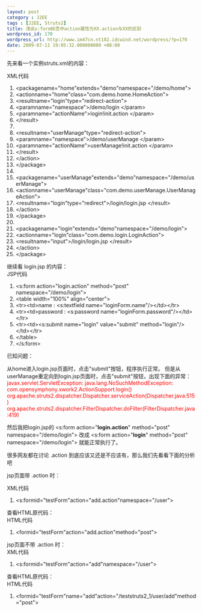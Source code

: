 ```yaml
---
layout: post
category : J2EE
tags : [J2EE, Struts2]
title: 浅谈s:form标签中action属性为XX.action与XX的区别
wordpress_id: 170
wordpress_url: http://www.im47cn.nt102.idcwind.net/wordpress/?p=170
date: 2009-07-11 19:05:32.000000000 +08:00
---
```

先来看一个实例struts.xml的内容：
<div class="codeText">
<div class="codeHead">XML代码</div>
<ol class="dp-xml">
	<li class="alt"><span><span class="tag">&lt;</span><span class="tag-name">package</span><span class="attribute">name</span><span>=</span><span class="attribute-value">"home"</span><span class="attribute">extends</span><span>=</span><span class="attribute-value">"demo"</span><span class="attribute">namespace</span><span>=</span><span class="attribute-value">"/demo/home"</span><span class="tag">&gt;</span></span></li>
	<li><span> <span class="tag">&lt;</span><span class="tag-name">action</span><span class="attribute">name</span><span>=</span><span class="attribute-value">"home"</span><span class="attribute">class</span><span>=</span><span class="attribute-value">"com.demo.home.HomeAction"</span><span class="tag">&gt;</span></span></li>
	<li class="alt"><span> <span class="tag">&lt;</span><span class="tag-name">result</span><span class="attribute">name</span><span>=</span><span class="attribute-value">"login"</span><span class="attribute">type</span><span>=</span><span class="attribute-value">"redirect-action"</span><span class="tag">&gt;</span></span></li>
	<li><span> <span class="tag">&lt;</span><span class="tag-name">param</span><span class="attribute">name</span><span>=</span><span class="attribute-value">"namespace"</span><span class="tag">&gt;</span><span>/demo/login </span><span class="tag">&lt;/</span><span class="tag-name">param</span><span class="tag">&gt;</span></span></li>
	<li class="alt"><span> <span class="tag">&lt;</span><span class="tag-name">param</span><span class="attribute">name</span><span>=</span><span class="attribute-value">"actionName"</span><span class="tag">&gt;</span><span>login!init.action </span><span class="tag">&lt;/</span><span class="tag-name">param</span><span class="tag">&gt;</span></span></li>
	<li><span> <span class="tag">&lt;/</span><span class="tag-name">result</span><span class="tag">&gt;</span></span></li>
	<li class="alt"></li>
	<li><span> <span class="tag">&lt;</span><span class="tag-name">result</span><span class="attribute">name</span><span>=</span><span class="attribute-value">"userManage"</span><span class="attribute">type</span><span>=</span><span class="attribute-value">"redirect-action"</span><span class="tag">&gt;</span></span></li>
	<li class="alt"><span> <span class="tag">&lt;</span><span class="tag-name">param</span><span class="attribute">name</span><span>=</span><span class="attribute-value">"namespace"</span><span class="tag">&gt;</span><span>/demo/userManage </span><span class="tag">&lt;/</span><span class="tag-name">param</span><span class="tag">&gt;</span></span></li>
	<li><span> <span class="tag">&lt;</span><span class="tag-name">param</span><span class="attribute">name</span><span>=</span><span class="attribute-value">"actionName"</span><span class="tag">&gt;</span><span>userManage!init.action </span><span class="tag">&lt;/</span><span class="tag-name">param</span><span class="tag">&gt;</span></span></li>
	<li class="alt"><span> <span class="tag">&lt;/</span><span class="tag-name">result</span><span class="tag">&gt;</span></span></li>
	<li><span> <span class="tag">&lt;/</span><span class="tag-name">action</span><span class="tag">&gt;</span></span></li>
	<li class="alt"><span><span class="tag">&lt;/</span><span class="tag-name">package</span><span class="tag">&gt;</span></span></li>
	<li></li>
	<li class="alt"><span><span class="tag">&lt;</span><span class="tag-name">package</span><span class="attribute">name</span><span>=</span><span class="attribute-value">"userManage"</span><span class="attribute">extends</span><span>=</span><span class="attribute-value">"demo"</span><span class="attribute">namespace</span><span>=</span><span class="attribute-value">"/demo/userManage"</span><span class="tag">&gt;</span></span></li>
	<li><span> <span class="tag">&lt;</span><span class="tag-name">action</span><span class="attribute">name</span><span>=</span><span class="attribute-value">"userManage"</span><span class="attribute">class</span><span>=</span><span class="attribute-value">"com.demo.userManage.UserManageAction"</span><span class="tag">&gt;</span></span></li>
	<li class="alt"><span> <span class="tag">&lt;</span><span class="tag-name">result</span><span class="attribute">name</span><span>=</span><span class="attribute-value">"login"</span><span class="attribute">type</span><span>=</span><span class="attribute-value">"redirect"</span><span class="tag">&gt;</span><span>/login/login.jsp </span><span class="tag">&lt;/</span><span class="tag-name">result</span><span class="tag">&gt;</span></span></li>
	<li><span> <span class="tag">&lt;/</span><span class="tag-name">action</span><span class="tag">&gt;</span></span></li>
	<li class="alt"><span><span class="tag">&lt;/</span><span class="tag-name">package</span><span class="tag">&gt;</span></span></li>
	<li></li>
	<li class="alt"><span><span class="tag">&lt;</span><span class="tag-name">package</span><span class="attribute">name</span><span>=</span><span class="attribute-value">"login"</span><span class="attribute">extends</span><span>=</span><span class="attribute-value">"demo"</span><span class="attribute">namespace</span><span>=</span><span class="attribute-value">"/demo/login"</span><span class="tag">&gt;</span></span></li>
	<li><span> <span class="tag">&lt;</span><span class="tag-name">action</span><span class="attribute">name</span><span>=</span><span class="attribute-value">"login"</span><span class="attribute">class</span><span>=</span><span class="attribute-value">"com.demo.login.LoginAction"</span><span class="tag">&gt;</span></span></li>
	<li class="alt"><span> <span class="tag">&lt;</span><span class="tag-name">result</span><span class="attribute">name</span><span>=</span><span class="attribute-value">"input"</span><span class="tag">&gt;</span><span>/login/login.jsp </span><span class="tag">&lt;/</span><span class="tag-name">result</span><span class="tag">&gt;</span></span></li>
	<li><span> <span class="tag">&lt;/</span><span class="tag-name">action</span><span class="tag">&gt;</span></span></li>
	<li class="alt"><span><span class="tag">&lt;/</span><span class="tag-name">package</span><span class="tag">&gt;</span></span></li>
</ol>
</div>
继续看 login.jsp 的内容：
<div class="codeText">
<div class="codeHead">JSP代码</div>
<ol class="dp-j">
	<li class="alt"><span><span>&lt;s:form action=</span><span class="string">"login.action"</span><span> method=</span><span class="string">"post"</span><span> namespace=</span><span class="string">"/demo/login"</span><span>&gt; </span></span></li>
	<li><span> &lt;table width=<span class="string">"100%"</span><span> align=</span><span class="string">"center"</span><span>&gt; </span></span></li>
	<li class="alt"><span>&lt;tr&gt;&lt;td&gt;name : &lt;s:textfield name=<span class="string">"loginForm.name"</span><span>/&gt;&lt;/td&gt;&lt;/tr&gt; </span></span></li>
	<li><span>&lt;tr&gt;&lt;td&gt;password : &lt;s:password name=<span class="string">"loginForm.password"</span><span>/&gt;&lt;/td&gt;&lt;/tr&gt; </span></span></li>
	<li class="alt"><span>&lt;tr&gt;&lt;td&gt;&lt;s:submit name=<span class="string">"login"</span><span> value=</span><span class="string">"submit"</span><span> method=</span><span class="string">"login"</span><span>/&gt;&lt;/td&gt;&lt;/tr&gt; </span></span></li>
	<li><span> &lt;/table&gt; </span></li>
	<li class="alt"><span>&lt;/s:form&gt; </span></li>
</ol>
</div>
已知问题：

从home进入login.jsp页面时，点击"submit"按钮，程序执行正常。
但是从userManage重定向到login.jsp页面时，点击"submit"按钮，出现下面的异常：
<span style="color: #ff0000;">javax.servlet.ServletException: java.lang.NoSuchMethodException: com.opensymphony.xwork2.ActionSupport.login()
org.apache.struts2.dispatcher.Dispatcher.serviceAction(Dispatcher.java:515)
org.apache.struts2.dispatcher.FilterDispatcher.doFilter(FilterDispatcher.java:419) </span>

然后我把login.jsp的 &lt;s:form action="<strong>login.action</strong>" method="post" namespace="/demo/login"&gt;
改成 &lt;s:form action="<strong>login</strong>" method="post" namespace="/demo/login"&gt; 就能正常执行了。

很多网友都在讨论 .action 到底应该又还是不应该有，那么我们先看看下面的分析吧

jsp页面带 .action 时：
<div class="codeText">
<div class="codeHead">XML代码</div>
<ol class="dp-xml">
	<li class="alt"><span><span class="tag">&lt;</span><span class="tag-name">s:form</span><span class="attribute">id</span><span>=</span><span class="attribute-value">"testForm"</span><span class="attribute">action</span><span>=</span><span class="attribute-value">"add.action"</span><span class="attribute">namespace</span><span>=</span><span class="attribute-value">"/user"</span><span class="tag">&gt;</span><span>
</span></span></li>
</ol>
</div>
查看HTML原代码：
<div class="codeText">
<div class="codeHead">HTML代码</div>
<ol class="dp-xml">
	<li class="alt"><span><span class="tag">&lt;</span><span class="tag-name">form</span><span class="attribute">id</span><span>=</span><span class="attribute-value">"testForm"</span><span class="attribute">action</span><span>=</span><span class="attribute-value">"add.action"</span><span class="attribute">method</span><span>=</span><span class="attribute-value">"post"</span><span class="tag">&gt;</span><span>
</span></span></li>
</ol>
</div>
jsp页面不带 .action 时：
<div class="codeText">
<div class="codeHead">XML代码</div>
<ol class="dp-xml">
	<li class="alt"><span><span class="tag">&lt;</span><span class="tag-name">s:form</span><span class="attribute">id</span><span>=</span><span class="attribute-value">"testForm"</span><span class="attribute">action</span><span>=</span><span class="attribute-value">"add"</span><span class="attribute">namespace</span><span>=</span><span class="attribute-value">"/user"</span><span class="tag">&gt;</span><span>
</span></span></li>
</ol>
</div>
查看HTML原代码：
<div class="codeText">
<div class="codeHead">HTML代码</div>
<ol class="dp-xml">
	<li class="alt"><span><span class="tag">&lt;</span><span class="tag-name">form</span><span class="attribute">id</span><span>=</span><span class="attribute-value">"testForm"</span><span class="attribute">name</span><span>=</span><span class="attribute-value">"add"</span><span class="attribute">action</span><span>=</span><span class="attribute-value">"/teststruts2_1/user/add"</span><span class="attribute">method</span><span>=</span><span class="attribute-value">"post"</span><span class="tag">&gt;</span><span>
</span></span></li>
</ol>
</div>
